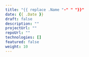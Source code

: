 ```yaml
---
title: "{{ replace .Name "-" " "}}"
date: {{ .Date }}
draft: false
description: ""
projectUrl: ""
repoUrl: ""
technologies: []
featured: false
weight: 10
---
```

